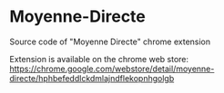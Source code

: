 # Moyenne-Directe
Source code of "Moyenne Directe" chrome extension

Extension is available on the chrome web store:
https://chrome.google.com/webstore/detail/moyenne-directe/hphbefeddlckdmlajndflekopnhgolgb
